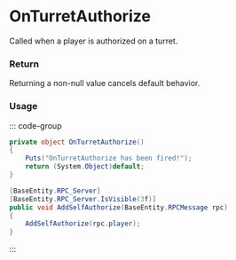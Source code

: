 <Badge type="danger" text="Carbon Compatible"/><Badge type="warning" text="Oxide Compatible"/>
# OnTurretAuthorize
Called when a player is authorized on a turret.
### Return
Returning a non-null value cancels default behavior.

### Usage
::: code-group
```csharp [Example]
private object OnTurretAuthorize()
{
	Puts("OnTurretAuthorize has been fired!");
	return (System.Object)default;
}
```
```csharp [Source — Assembly-CSharp @ AutoTurret]
[BaseEntity.RPC_Server]
[BaseEntity.RPC_Server.IsVisible(3f)]
public void AddSelfAuthorize(BaseEntity.RPCMessage rpc)
{
	AddSelfAuthorize(rpc.player);
}

```
:::
